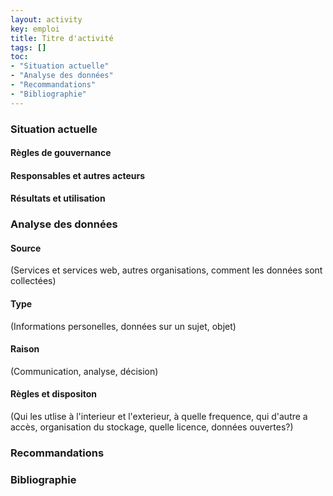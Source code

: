 ```yaml
---
layout: activity
key: emploi
title: Titre d'activité
tags: []
toc:
- "Situation actuelle"
- "Analyse des données"
- "Recommandations"
- "Bibliographie"
---
```


### Situation actuelle

#### Règles de gouvernance


#### Responsables et autres acteurs



#### Résultats et utilisation


### Analyse des données

#### Source
(Services et services web, autres organisations, comment les données sont collectées)

#### Type
(Informations personelles, données sur un sujet, objet)

#### Raison
(Communication, analyse, décision)

#### Règles et dispositon
(Qui les utlise à l'interieur et l'exterieur, à quelle frequence, qui d'autre a accès, organisation du stockage, quelle licence, données ouvertes?)


### Recommandations


### Bibliographie

